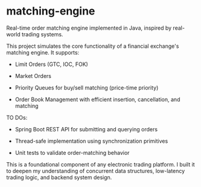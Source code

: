 # matching-engine
Real-time order matching engine implemented in Java, inspired by real-world trading systems.

This project simulates the core functionality of a financial exchange's matching engine. It supports:

- Limit Orders (GTC, IOC, FOK)

- Market Orders

- Priority Queues for buy/sell matching (price-time priority)

- Order Book Management with efficient insertion, cancellation, and matching

TO DOs: 
- Spring Boot REST API for submitting and querying orders

- Thread-safe implementation using synchronization primitives

- Unit tests to validate order-matching behavior

This is a foundational component of any electronic trading platform. I built it to deepen my understanding of concurrent data structures, low-latency trading logic, and backend system design.
